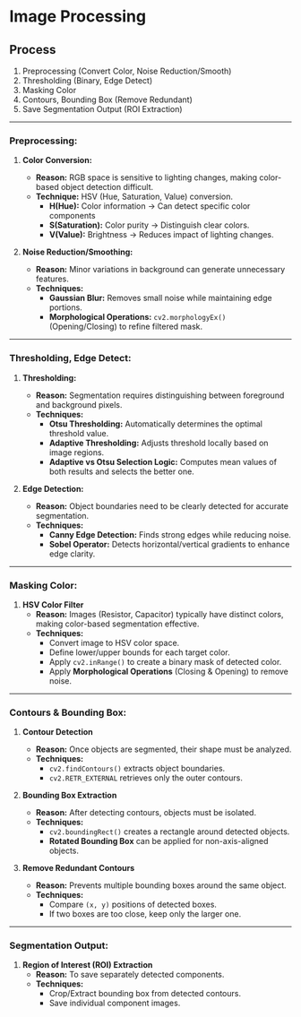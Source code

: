 # Image Processing

## Process
1. Preprocessing (Convert Color, Noise Reduction/Smooth)
2. Thresholding (Binary, Edge Detect)
3. Masking Color
4. Contours, Bounding Box (Remove Redundant)
5. Save Segmentation Output (ROI Extraction)

---

### Preprocessing:
1. **Color Conversion:**
   - **Reason:** RGB space is sensitive to lighting changes, making color-based object detection difficult.
   - **Technique:** HSV (Hue, Saturation, Value) conversion.
     - **H(Hue):** Color information -> Can detect specific color components
     - **S(Saturation):** Color purity -> Distinguish clear colors.
     - **V(Value):** Brightness -> Reduces impact of lighting changes.

2. **Noise Reduction/Smoothing:**
   - **Reason:** Minor variations in background can generate unnecessary features.
   - **Techniques:** 
     - **Gaussian Blur:** Removes small noise while maintaining edge portions.
     - **Morphological Operations:** `cv2.morphologyEx()` (Opening/Closing) to refine filtered mask.

---

### Thresholding, Edge Detect:
1. **Thresholding:**
   - **Reason:** Segmentation requires distinguishing between foreground and background pixels.
   - **Techniques:**
     - **Otsu Thresholding:** Automatically determines the optimal threshold value.
     - **Adaptive Thresholding:** Adjusts threshold locally based on image regions.
     - **Adaptive vs Otsu Selection Logic:** Computes mean values of both results and selects the better one.

2. **Edge Detection:**
   - **Reason:** Object boundaries need to be clearly detected for accurate segmentation.
   - **Techniques:**
     - **Canny Edge Detection:** Finds strong edges while reducing noise.
     - **Sobel Operator:** Detects horizontal/vertical gradients to enhance edge clarity.

---

### Masking Color:
1. **HSV Color Filter**
   - **Reason:** Images (Resistor, Capacitor) typically have distinct colors, making color-based segmentation effective.
   - **Techniques:**
     - Convert image to HSV color space.
     - Define lower/upper bounds for each target color.
     - Apply `cv2.inRange()` to create a binary mask of detected color.
     - Apply **Morphological Operations** (Closing & Opening) to remove noise.

---

### Contours & Bounding Box:
1. **Contour Detection**
   - **Reason:** Once objects are segmented, their shape must be analyzed.
   - **Techniques:**
     - `cv2.findContours()` extracts object boundaries.
     - `cv2.RETR_EXTERNAL` retrieves only the outer contours.

2. **Bounding Box Extraction**
   - **Reason:** After detecting contours, objects must be isolated.
   - **Techniques:**
     - `cv2.boundingRect()` creates a rectangle around detected objects.
     - **Rotated Bounding Box** can be applied for non-axis-aligned objects.

3. **Remove Redundant Contours**
   - **Reason:** Prevents multiple bounding boxes around the same object.
   - **Techniques:**
     - Compare `(x, y)` positions of detected boxes.
     - If two boxes are too close, keep only the larger one.

---

### Segmentation Output:
1. **Region of Interest (ROI) Extraction**
   - **Reason:** To save separately detected components.
   - **Techniques:**
     - Crop/Extract bounding box from detected contours.
     - Save individual component images.
